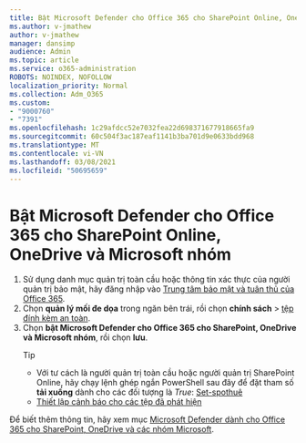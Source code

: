 ```yaml
---
title: Bật Microsoft Defender cho Office 365 cho SharePoint Online, OneDrive và Microsoft nhóm
ms.author: v-jmathew
author: v-jmathew
manager: dansimp
audience: Admin
ms.topic: article
ms.service: o365-administration
ROBOTS: NOINDEX, NOFOLLOW
localization_priority: Normal
ms.collection: Adm_O365
ms.custom:
- "9000760"
- "7391"
ms.openlocfilehash: 1c29afdcc52e7032fea22d698371677918665fa9
ms.sourcegitcommit: 60c504f3ac187eaf1141b3ba701d9e0633bdd968
ms.translationtype: MT
ms.contentlocale: vi-VN
ms.lasthandoff: 03/08/2021
ms.locfileid: "50695659"
---
```

# <a name="enable-microsoft-defender-for-office-365-for-sharepoint-online-onedrive-and-microsoft-teams"></a>Bật Microsoft Defender cho Office 365 cho SharePoint Online, OneDrive và Microsoft nhóm

1. Sử dụng danh mục quản trị toàn cầu hoặc thông tin xác thực của người quản trị bảo mật, hãy đăng nhập vào [Trung tâm bảo mật và tuân thủ của Office 365](https://protection.office.com/).
2. Chọn **quản lý mối đe dọa** trong ngăn bên trái, rồi chọn **chính sách**  >  [tệp đính kèm an toàn](https://protection.office.com/safeattachment).
3. Chọn **bật Microsoft Defender cho Office 365 cho SharePoint, OneDrive và Microsoft nhóm**, rồi chọn **lưu**.
    > [!TIP]
    >
    > - Với tư cách là người quản trị toàn cầu hoặc người quản trị SharePoint Online, hãy chạy lệnh ghép ngắn PowerShell sau đây để đặt tham số **tải xuống** dành cho các đối tượng là *True*: [Set-spothuê](https://go.microsoft.com/fwlink/?linkid=2092301)
    > - [Thiết lập cảnh báo cho các tệp đã phát hiện](https://go.microsoft.com/fwlink/?linkid=2092110)

Để biết thêm thông tin, hãy xem mục [Microsoft Defender dành cho Office 365 cho SharePoint, OneDrive và các nhóm Microsoft](https://go.microsoft.com/fwlink/?linkid=2092041).
